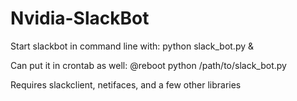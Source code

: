 # Nvidia-SlackBot

Start slackbot in command line with:
python slack_bot.py &

Can put it in crontab as well:
@reboot python /path/to/slack_bot.py

Requires slackclient, netifaces, and a few other libraries
